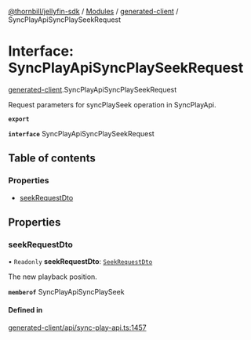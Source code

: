 [@thornbill/jellyfin-sdk](../README.md) / [Modules](../modules.md) / [generated-client](../modules/generated_client.md) / SyncPlayApiSyncPlaySeekRequest

# Interface: SyncPlayApiSyncPlaySeekRequest

[generated-client](../modules/generated_client.md).SyncPlayApiSyncPlaySeekRequest

Request parameters for syncPlaySeek operation in SyncPlayApi.

**`export`**

**`interface`** SyncPlayApiSyncPlaySeekRequest

## Table of contents

### Properties

- [seekRequestDto](generated_client.SyncPlayApiSyncPlaySeekRequest.md#seekrequestdto)

## Properties

### seekRequestDto

• `Readonly` **seekRequestDto**: [`SeekRequestDto`](generated_client.SeekRequestDto.md)

The new playback position.

**`memberof`** SyncPlayApiSyncPlaySeek

#### Defined in

[generated-client/api/sync-play-api.ts:1457](https://github.com/jellyfin/jellyfin-sdk-typescript/blob/7402732/src/generated-client/api/sync-play-api.ts#L1457)
